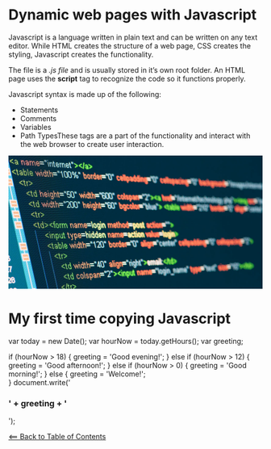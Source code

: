# Dynamic web pages with Javascript
Javascript is a language written in plain text and can be written on any text editor. While HTML creates the structure of a web page, CSS creates the styling, Javascript creates the functionality.

The file is a *.js file* and is usually stored in it’s own root folder. An HTML page uses the **script** tag to recognize the code so it functions properly.

Javascript syntax is made up of the following:
- Statements
- Comments
- Variables
- Path TypesThese tags are a part of the functionality and interact with the web browser to create user interaction.

![alt text](images/jscript.jpg)

# My first time copying Javascript

var today = new Date();
var hourNow = today.getHours();
var greeting;

if (hourNow > 18) {
    greeting = 'Good evening!';
 } else if (hourNow > 12) {
 greeting = 'Good afternoon!';
} else if (hourNow > 0) {
 greeting = 'Good morning!';
} else {
    greeting = 'Welcome!';   
}
document.write('<h3>' + greeting + '</h3>');

[<== Back to Table of Contents](../readme.md)